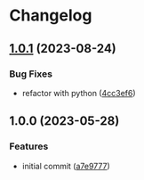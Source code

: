 # Changelog

## [1.0.1](https://github.com/liblaf/color-make/compare/v1.0.0...v1.0.1) (2023-08-24)

### Bug Fixes

- refactor with python ([4cc3ef6](https://github.com/liblaf/color-make/commit/4cc3ef65a5432de628fbb53e875b2d1c1b8eb7f3))

## 1.0.0 (2023-05-28)

### Features

- initial commit ([a7e9777](https://github.com/liblaf/color-make/commit/a7e9777140fd7a2657904daa159d683fab8614a1))
